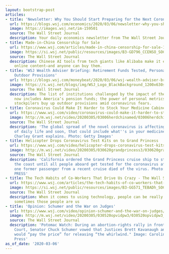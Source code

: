 ```yaml
---
layout: bootstrap-post
articles:
- title: 'Newsletter: Why You Should Start Preparing for the Next Coronavirus'
  url: https://blogs.wsj.com/economics/2020/03/06/newsletter-why-you-should-start-preparing-for-the-next-coronavirus/
  image: https://images.wsj.net/im-159501
  source: The Wall Street Journal
  description: Your daily economics newsletter from The Wall Street Journal.
- title: Made-in-China Censorship for Sale
  url: https://www.wsj.com/articles/made-in-china-censorship-for-sale-11583448433
  image: https://si.wsj.net/public/resources/images/B3-GD796_CCENSO_SOC_20200220162727.jpg
  source: The Wall Street Journal
  description: Chinese AI tools from tech giants like Alibaba make it easier to scrub
    online content—and anyone can buy them.
- title: 'WSJ Wealth Adviser Briefing: Retirement Funds Tested, Personal Work Metrics,
    Outdoor Provisions'
  url: https://blogs.wsj.com/moneybeat/2020/03/06/wsj-wealth-adviser-briefing-retirement-funds-tested-personal-work-metrics-outdoor-provisions/
  image: https://s.wsj.net/blogs/img/WSJ_Logo_BlackBackground_1200x630social
  source: The Wall Street Journal
  description: The list of institutions challenged by the impact of the coronavirus
    now includes America’s pension funds; the power of personal metrics at work, and
    stockpilers buy up outdoor provisions amid coronavirus fears.
- title: Coronavirus Could Make It Harder to Stock Your Medicine Cabinet
  url: https://www.wsj.com/video/coronavirus-could-make-it-harder-to-stock-your-medicine-cabinet/10BE12A3-AD87-4A9E-BA19-2A6F53976831.html
  image: http://m.wsj.net/video/20200305/03006herdchinamed/03006herdchinamed_1280x720.jpg
  source: The Wall Street Journal
  description: 'The global spread of the novel coronavirus is affecting many aspects
    of daily life and soon, that could include what''s in your medicine cabinet. WSJ’s
    Charley Grant explains. Photo: Getty Images'
- title: Helicopter Drops Coronavirus Test Kits on to Grand Princess
  url: https://www.wsj.com/video/helicopter-drops-coronavirus-test-kits-on-to-grand-princess/586E68FE-693D-42D4-A41C-15064986DCDE.html
  image: http://m.wsj.net/video/20200305/030620grandprincess3/030620grandprincess3_1280x720.jpg
  source: The Wall Street Journal
  description: 'California ordered the Grand Princess cruise ship to stay back from
    the coast until all people aboard get tested for the coronavirus after at least
    one former passenger from a recent cruise died of the virus. Photo: SCOTT STRAZZANTE/ASSOCIATED
    PRESS'
- title: The Tech Habits of Co-Workers That Drive Us Crazy - The Wall Street Journal
  url: https://www.wsj.com/articles/the-tech-habits-of-co-workers-that-drive-us-crazy-11583360354
  image: https://si.wsj.net/public/resources/images/B3-GG571_TEBADh_SOC_20200305124158.jpg
  source: The Wall Street Journal
  description: When it comes to using technology, people can be really annoying. And
    sometimes those people are us
- title: 'Opinion: Schumer and the War on Judges'
  url: https://www.wsj.com/video/opinion-schumer-and-the-war-on-judges/618D854A-1742-4C56-9177-F9FB1C3F31AE.html
  image: http://m.wsj.net/video/20200305/030520opvidpw3/030520opvidpw3_1280x720.jpg
  source: The Wall Street Journal
  description: 'Potomac Watch: During an abortion-rights rally in front of the Supreme
    Court, Senator Chuck Schumer vowed that Justices Brett Kavanaugh and Neil Gorsuch
    would “pay the price” for releasing “the whirlwind." Image: Caroline Brehman/Zuma
    Press'
as_of_date: '2020-03-06'
---
```


